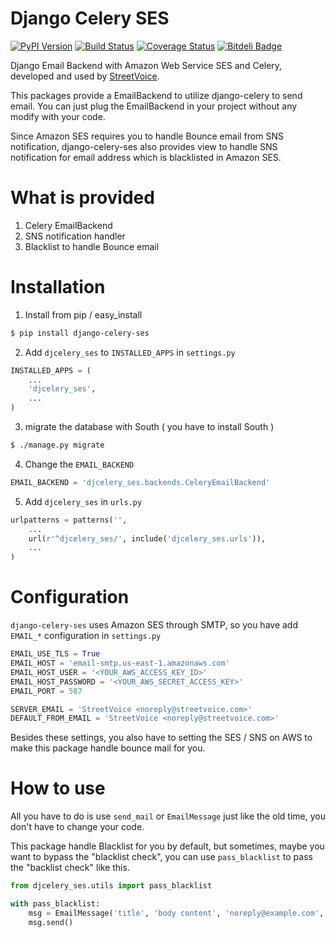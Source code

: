 Django Celery SES
=========================

[![PyPI Version](https://badge.fury.io/py/django-celery-ses.png)](https://pypi.python.org/pypi/django-celery-ses)
[![Build Status](https://travis-ci.org/StreetVoice/django-celery-ses.png?branch=master)](https://travis-ci.org/StreetVoice/django-celery-ses)
[![Coverage Status](https://coveralls.io/repos/StreetVoice/django-celery-ses/badge.png?branch=master)](https://coveralls.io/r/StreetVoice/django-celery-ses?branch=master)
[![Bitdeli Badge](https://d2weczhvl823v0.cloudfront.net/StreetVoice/django-celery-ses/trend.png)](https://bitdeli.com/free "Bitdeli Badge")

Django Email Backend with Amazon Web Service SES and Celery, developed and used by [StreetVoice](http://streetvoice.com/).


This packages provide a EmailBackend to utilize django-celery to send email. You can just plug the EmailBackend in your project without any modify with your code.

Since Amazon SES requires you to handle Bounce email from SNS notification, django-celery-ses also provides view to handle SNS notification for email address which is blacklisted in Amazon SES.

What is provided
=================

1. Celery EmailBackend
2. SNS notification handler
3. Blacklist to handle Bounce email


Installation
================

1. Install from pip / easy_install

  ```sh
  $ pip install django-celery-ses
  ```

2. Add `djcelery_ses` to `INSTALLED_APPS` in `settings.py`

  ```python
  INSTALLED_APPS = (
      ...
      'djcelery_ses',
      ...
  )
  ```

3. migrate the database with South ( you have to install South )

  ```sh
  $ ./manage.py migrate

  ```

4. Change the `EMAIL_BACKEND`

  ```python
  EMAIL_BACKEND = 'djcelery_ses.backends.CeleryEmailBackend'
  ```

5. Add `djcelery_ses` in `urls.py`

  ```python
  urlpatterns = patterns('',
      ...
      url(r'^djcelery_ses/', include('djcelery_ses.urls')),
      ...
  )
  ```
  

Configuration
===============

`django-celery-ses` uses Amazon SES through SMTP, so you have add `EMAIL_*` configuration in `settings.py`

```python
EMAIL_USE_TLS = True
EMAIL_HOST = 'email-smtp.us-east-1.amazonaws.com'
EMAIL_HOST_USER = '<YOUR_AWS_ACCESS_KEY_ID>'
EMAIL_HOST_PASSWORD = '<YOUR_AWS_SECRET_ACCESS_KEY>'
EMAIL_PORT = 587

SERVER_EMAIL = 'StreetVoice <noreply@streetvoice.com>'
DEFAULT_FROM_EMAIL = 'StreetVoice <noreply@streetvoice.com>'
```

Besides these settings, you also have to setting the SES / SNS on AWS to make this package handle bounce mail for you. 


How to use
=============

All you have to do is use `send_mail` or `EmailMessage` just like the old time, you don't have to change your code.

This package handle Blacklist for you by default, but sometimes, maybe you want to bypass the "blacklist check", you can use `pass_blacklist` to pass the "backlist check" like this.

```python
from djcelery_ses.utils import pass_blacklist

with pass_blacklist:
    msg = EmailMessage('title', 'body content', 'noreply@example.com', ['noreply@example.com'])
    msg.send()
```

